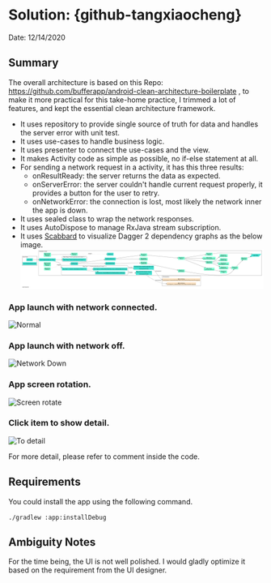 # Solution: {github-tangxiaocheng}

Date: 12/14/2020

## Summary

The overall architecture is based on this Repo: <https://github.com/bufferapp/android-clean-architecture-boilerplate> , to make it more practical for this take-home practice, I trimmed a lot of features, and kept the essential clean architecture framework. 
* It uses repository to provide single source of truth for data and handles the server error with unit test.
* It uses use-cases to handle business logic. 
* It uses presenter to connect the use-cases and the view.
* It makes Activity code as simple as possible, no if-else statement at all.
* For sending a network request in a activity, it has this three results:
  * onResultReady: the server returns the data as expected.
  * onServerError: the server couldn't handle current request properly, it provides a button for the user to retry.
  * onNetworkError: the connection is lost, most likely the network inner the app is down.
* It uses sealed class to wrap the network responses.
* It uses AutoDispose to manage RxJava stream subscription.  
* It uses [Scabbard](https://arunkumar9t2.github.io/scabbard/) to visualize Dagger 2 dependency graphs as the below image.
![Dagger Graph](doc/10_di_graph.png?raw=true "Dagger Graph")

### App launch with network connected.
![Normal](doc/1_normal.gif?raw=true "Normal")
### App launch with network off.
![Network Down](doc/4_network_down.gif?raw=true "Network Down")
### App screen rotation.
![Screen rotate](doc/3_screen_rotate.gif?raw=true "Screen rotate")
### Click item to show detail.
![To detail](doc/2_list_to_detail.gif?raw=true "To detail")

For more detail, please refer to comment inside the code.

## Requirements

You could install the app using the following command.
```
./gradlew :app:installDebug
```

## Ambiguity Notes

For the time being, the UI is not well polished. I would gladly optimize it based on the requirement from the UI designer.

